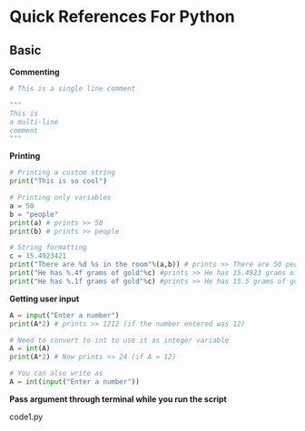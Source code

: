 # Quick References For Python

## Basic

**Commenting**
```python
# This is a single line comment

"""
This is
a multi-line
comment 
"""
```

**Printing**
```python
# Printing a custom string
print("This is so cool")

# Printing only variables
a = 50
b = "people"
print(a) # prints >> 50
print(b) # prints >> people

# String formatting
c = 15.4923421
print("There are %d %s in the room"%(a,b)) # prints >> There are 50 people in the room
print("He has %.4f grams of gold"%c) #prints >> He has 15.4923 grams of gold
print("He has %.1f grams of gold"%c) #prints >> He has 15.5 grams of gold
```

**Getting user input**

```python
A = input("Enter a number")
print(A*2) # prints >> 1212 (if the number entered was 12)

# Need to convert to int to use it as integer variable
A = int(A)
print(A*2) # Now prints >> 24 (if A = 12)

# You can also write as 
A = int(input("Enter a number"))
```

**Pass argument through terminal while you run the script**

code1.py  

